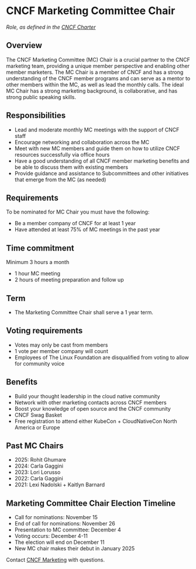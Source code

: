 # CNCF Marketing Committee Chair #

*Role, as defined in the [CNCF Charter](https://github.com/cncf/foundation/blob/main/charter.md#10-marketing-committee)*

## Overview ##

The CNCF Marketing Committee (MC) Chair is a crucial partner to the CNCF marketing team, providing a unique member perspective and enabling other member marketers. 
The MC Chair is a member of CNCF and has a strong understanding of the CNCF member programs and can serve as a mentor to other members within the MC, as well as lead the monthly calls. 
The ideal MC Chair has a strong marketing background, is collaborative, and has strong public speaking skills. 

## Responsibilities ##

* Lead and moderate monthly MC meetings with the support of CNCF staff
* Encourage networking and collaboration across the MC
* Meet with new MC members and guide them on how to utilize CNCF resources successfully via office hours
* Have a good understanding of all CNCF member marketing benefits and be able to discuss them with existing members
* Provide guidance and assistance to Subcommittees and other initiatives that emerge from the MC (as needed)

## Requirements ##
To be nominated for MC Chair you must have the following:
* Be a member company of CNCF for at least 1 year
* Have attended at least 75% of MC meetings in the past year

## Time commitment ##

Minimum 3 hours a month
* 1 hour MC meeting
* 2 hours of meeting preparation and follow up

## Term ##

* The Marketing Committee Chair shall serve a 1 year term.

## Voting requirements ##
* Votes may only be cast from members
* 1 vote per member company will count
* Employees of The Linux Foundation are disqualified from voting to allow for community voice

## Benefits ##

* Build your thought leadership in the cloud native community
* Network with other marketing contacts across CNCF members
* Boost your knowledge of open source and the CNCF community
* CNCF Swag Basket
* Free registration to attend either KubeCon + CloudNativeCon North America or Europe

## Past MC Chairs ##

* 2025: Rohit Ghumare
* 2024: Carla Gaggini
* 2023: Lori Lorusso
* 2022: Carla Gaggini
* 2021: Lexi Nadolski + Kaitlyn Barnard

## Marketing Committee Chair Election Timeline ##

* Call for nominations: November 15
* End of call for nominations: November 26
* Presentation to MC committee: December 4
* Voting occurs: December 4-11
* The election will end on December 11
* New MC chair makes their debut in January 2025

Contact [CNCF Marketing](marketingteam@cncf.io) with questions. 
